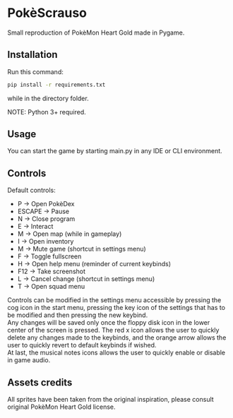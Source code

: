 # PokèScrauso

Small reproduction of PokèMon Heart Gold made in Pygame.

## Installation

Run this command:
```sh
pip install -r requirements.txt
```
while in the directory folder.

NOTE: Python 3+ required.

## Usage

You can start the game by starting main.py in any IDE or CLI environment.

## Controls

Default controls: 

* P &rarr; Open PokèDex
* ESCAPE &rarr; Pause
* N &rarr; Close program
* E &rarr; Interact
* M &rarr; Open map (while in gameplay)
* I &rarr; Open inventory
* M &rarr; Mute game (shortcut in settings menu)
* F &rarr; Toggle fullscreen
* H &rarr; Open help menu (reminder of current keybinds)
* F12 &rarr; Take screenshot
* L &rarr; Cancel change (shortcut in settings menu)
* T &rarr; Open squad menu

Controls can be modified in the settings menu accessible by pressing the cog icon in the start menu, pressing the key icon of the settings that has to be modified and then pressing the new keybind.  
Any changes will be saved only once the floppy disk icon in the lower center of the screen is pressed.
The red x icon allows the user to quickly delete any changes made to the keybinds, and the orange arrow allows the user to quickly revert to default keybinds if wished.  
At last, the musical notes icons allows the user to quickly enable or disable in game audio.

## Assets credits

All sprites have been taken from the original inspiration, please consult original PokèMon Heart Gold license.
